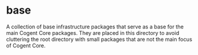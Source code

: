 # base

A collection of base infrastructure packages that serve as a base for the main Cogent Core packages. They are placed in this directory to avoid cluttering the root directory with small packages that are not the main focus of Cogent Core.
